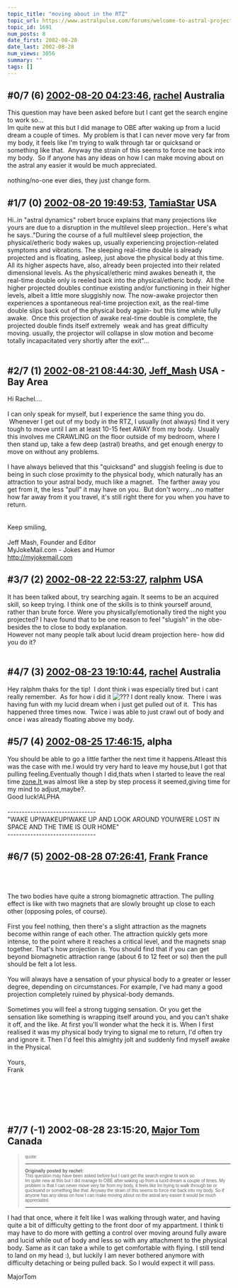 ```yaml
---
topic_title: "moving about in the RTZ"
topic_url: https://www.astralpulse.com/forums/welcome-to-astral-projection-experiences!/moving-about-in-the-rtz
topic_id: 1691
num_posts: 8
date_first: 2002-08-20
date_last: 2002-08-28
num_views: 3056
summary: ""
tags: []
---
```


## \#0/7 (6) [2002-08-20 04:23:46](https://www.astralpulse.com/forums/index.php?msg=117426), [rachel](https://www.astralpulse.com/forums/profile/?u=947) Australia ##
<section>
This question may have been asked before but I cant get the search engine to work so...
<br>
Im quite new at this but I did manage to OBE after waking up from a lucid dream a couple of times.  My problem is that I can never move very far from my body, it feels like I'm trying to walk through tar or quicksand or something like that.  Anyway the strain of this seems to force me back into my body.  So if anyone has any ideas on how I can make moving about on the astral any easier it would be much appreciated.
<br>
<br>
nothing/no-one ever dies, they just change form.
</section>

## \#1/7 (0) [2002-08-20 19:49:53](https://www.astralpulse.com/forums/index.php?msg=10921), [TamiaStar](https://www.astralpulse.com/forums/profile/?u=292) USA ##
<section>
Hi..in "astral dynamics" robert bruce explains that many projections like yours are due to a disruption in the multilevel sleep projection.. Here's what he says.."During the course of a full multilevel sleep projection, the physical/etheric body wakes up, usually experiencing projection-related symptoms and vibrations. The sleeping real-time double is already projected and is floating, asleep, just above the physical body at this time. All its higher aspects have, also, already been projected into their related dimensional levels. As the physical/etheric mind awakes beneath it, the real-time double only is reeled back into the physical/etheric body.  All the higher projected doubles continue existing and/or functioning in their higher levels, albeit a little more sluggishly now. The now-awake projector then experiences a spontaneous real-time projection exit, as the real-time double slips back out of the physical body again- but this time while fully awake.  Once this projection of awake real-time double is complete, the projected double finds itself extremely  weak and has great difficulty moving. usually, the projector will collapse in slow motion and become totally incapacitated very shortly after the exit"...
<br>
<br>
</section>

## \#2/7 (1) [2002-08-21 08:44:30](https://www.astralpulse.com/forums/index.php?msg=10957), [Jeff_Mash](https://www.astralpulse.com/forums/profile/?u=867) USA - Bay Area ##
<section>
Hi Rachel....
<br>
<br>
I can only speak for myself, but I experience the same thing you do.  Whenever I get out of my body in the RTZ, I usually (not always) find it very tough to move until I am at least 10-15 feet AWAY from my body.  Usually this involves me CRAWLING on the floor outside of my bedroom, where I then stand up, take a few deep (astral) breaths, and get enough energy to move on without any problems.
<br>
<br>
I have always believed that this "quicksand" and sluggish feeling is due to being in such close proximity to the physical body, which naturally has an attraction to your astral body, much like a magnet.  The farther away you get from it, the less "pull" it may have on you.  But don't worry....no matter how far away from it you travel, it's still right there for you when you have to return.
<br>
<br>
<br>
Keep smiling,
<br>
<br>
Jeff Mash, Founder and Editor
<br>
MyJokeMail.com - Jokes and Humor
<br>
<a class="bbc_link" href="http://myjokemail.com" rel="noopener" target="_blank">
 http://myjokemail.com
</a>
</section>

## \#3/7 (2) [2002-08-22 22:53:27](https://www.astralpulse.com/forums/index.php?msg=11055), [ralphm](https://www.astralpulse.com/forums/profile/?u=488) USA ##
<section>
It has been talked about, try searching again. It seems to be an acquired skill, so keep trying. I think one of the skills is to think yourself around, rather than brute force. Were you physically/emotionally tired the night you projected? I have found that to be one reason to feel "slugish" in the obe- besides the to close to body explanation.
<br>
However not many people talk about lucid dream projection here- how did you do it?
<br>
<br>
</section>

## \#4/7 (3) [2002-08-23 19:10:44](https://www.astralpulse.com/forums/index.php?msg=11111), [rachel](https://www.astralpulse.com/forums/profile/?u=947) Australia ##
<section>
Hey ralphm thaks for the tip!  I dont think i was especially tired but i cant really remember.  As for how i did it
<img alt="???" class="smiley" src="https://www.astralpulse.com/forums/Smileys/fugue/huh.png" title="Huh"/>
I dont really know.  There i was having fun with my lucid dream when i just get pulled out of it.  This has happened three times now.  Twice i was able to just crawl out of body and once i was already floating above my body.
</section>

## \#5/7 (4) [2002-08-25 17:46:15](https://www.astralpulse.com/forums/index.php?msg=11166), alpha  ##
<section>
You should be able to go a little farther the next time it happens.Atleast this was the case with me.I would try very hard to leave my house,but I got that pulling feeling.Eventually though I did,thats when I started to leave the real time
<a class="bbc_link" href="https://www.astralpulse.com/forums///zone.it" rel="noopener" target="_blank">
 zone.It
</a>
was almost like a step by step process it seemed,giving time for my mind to adjust,maybe?.
<br>
Good luck!ALPHA
<br>
<br>
-------------------------------
<br>
"WAKE UP!WAKEUP!WAKE UP AND LOOK AROUND YOU!WERE LOST IN SPACE AND THE TIME IS OUR HOME"
<br>
-------------------------------
<br>
</section>

## \#6/7 (5) [2002-08-28 07:26:41](https://www.astralpulse.com/forums/index.php?msg=11334), [Frank](https://www.astralpulse.com/forums/profile/?u=359) France ##
<section>
<br>
<br>
<br>
The two bodies have quite a strong biomagnetic attraction. The pulling effect is like with two magnets that are slowly brought up close to each other (opposing poles, of course).
<br>
<br>
First you feel nothing, then there's a slight attraction as the magnets become within range of each other. The attraction quickly gets more intense, to the point where it reaches a critical level, and the magnets snap together. That's how projection is. You should find that if you can get beyond biomagnetic attraction range (about 6 to 12 feet or so) then the pull should be felt a lot less.
<br>
<br>
You will always have a sensation of your physical body to a greater or lesser degree, depending on circumstances. For example, I've had many a good projection completely ruined by physical-body demands.
<br>
<br>
Sometimes you will feel a strong tugging sensation. Or you get the sensation like something is wrapping itself around you, and you can't shake it off, and the like. At first you'll wonder what the heck it is. When I first realised it was my physical body trying to signal me to return, I'd often try and ignore it. Then I'd feel this almighty jolt and suddenly find myself awake in the Physical.
<br>
<br>
Yours,
<br>
Frank
<br>
<br>
<br>
<br>
<br>
<br>
</section>

## \#7/7 (-1) 2002-08-28 23:15:20, [Major Tom](https://www.astralpulse.com/forums/profile/?u=1075) Canada ##
<section>
<blockquote id="quote">
 <font face="Arial" id="quote" size="1">
  quote:
  <hr height="1" id="quote" noshade=""/>
  <b>
   Originally posted by rachel:
  </b>
  <br>
  This question may have been asked before but I cant get the search engine to work so
  <br>
  Im quite new at this but I did manage to OBE after waking up from a lucid dream a couple of times.  My problem is that I can never move very far from my body, it feels like Im trying to walk through tar or quicksand or something like that.  Anyway the strain of this seems to force me back into my body.  So if anyone has any ideas on how I can make moving about on the astral any easier it would be much appreciated.
  <br>
  <hr height="1" id="quote" noshade=""/>
 </font>
</blockquote>
<p>
</p>
<p>
 I had that once, where it felt like I was walking through water, and having quite a bit of difficulty getting to the front door of my appartment. I think ti may have to do more with getting a control over moving around fully aware and lucid while out of body and less so with any attachment to the physical body. Same as it can take a while to get comfortable with flying. I still tend to land on my head :), but luckily I am never bothered anymore with difficulty detaching or being pulled back.  So I would expect it will pass.
</p>
<p>
 MajorTom
</p>
</section>